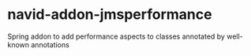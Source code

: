 # navid-addon-jmsperformance
Spring addon to add performance aspects to classes annotated by well-known annotations
